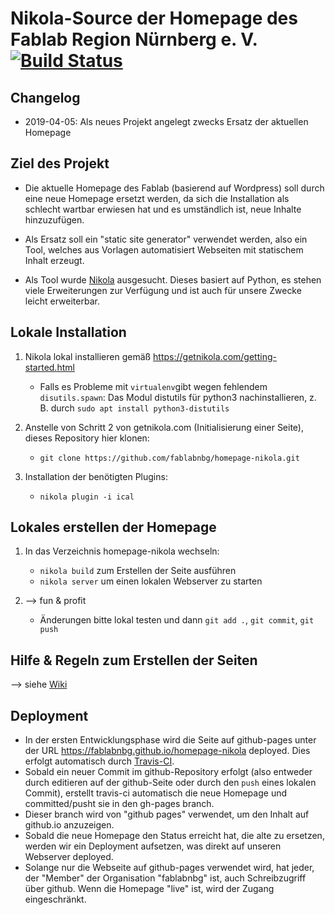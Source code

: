 # Nikola-Source der Homepage des Fablab Region Nürnberg e. V. [![Build Status](https://travis-ci.org/fablabnbg/homepage-nikola.svg?branch=master)](https://travis-ci.org/fablabnbg/homepage-nikola)

## Changelog

- 2019-04-05: Als neues Projekt angelegt zwecks Ersatz der aktuellen Homepage 

## Ziel des Projekt

- Die aktuelle Homepage des Fablab (basierend auf Wordpress) soll durch eine neue Homepage ersetzt werden, da sich die Installation als schlecht wartbar erwiesen hat und es umständlich ist, neue Inhalte hinzuzufügen.

- Als Ersatz soll ein "static site generator" verwendet werden, also ein Tool, welches aus Vorlagen automatisiert Webseiten mit statischem Inhalt erzeugt.

- Als Tool wurde [Nikola](https://getnikola.com) ausgesucht. Dieses basiert auf Python, es stehen viele Erweiterungen zur Verfügung und ist auch für unsere Zwecke leicht erweiterbar.

## Lokale Installation

1. Nikola lokal installieren gemäß https://getnikola.com/getting-started.html
   * Falls es Probleme mit `virtualenv`gibt wegen fehlendem `disutils.spawn`: Das Modul distutils für python3 nachinstallieren, z. B. durch `sudo apt install python3-distutils`
   
1. Anstelle von Schritt 2 von getnikola.com (Initialisierung einer Seite), dieses Repository hier klonen:
   * `git clone https://github.com/fablabnbg/homepage-nikola.git`
   
1. Installation der benötigten Plugins:
   * `nikola plugin -i ical`

## Lokales erstellen der Homepage

1. In das Verzeichnis homepage-nikola wechseln:
   * `nikola build` zum Erstellen der Seite ausführen
   * `nikola server` um einen lokalen Webserver zu starten

1. --> fun & profit
   * Änderungen bitte lokal testen und dann `git add .`, `git commit`, `git push`
   

## Hilfe & Regeln zum Erstellen der Seiten

--> siehe [Wiki](https://github.com/fablabnbg/homepage-nikola/wiki)

## Deployment

- In der ersten Entwicklungsphase wird die Seite auf github-pages unter der URL https://fablabnbg.github.io/homepage-nikola deployed. Dies erfolgt automatisch durch [Travis-CI](https://travis-ci.org/fablabnbg/homepage-nikola).
- Sobald ein neuer Commit im github-Repository erfolgt (also entweder durch editieren auf der github-Seite oder durch den `push` eines lokalen Commit), erstellt travis-ci automatisch die neue Homepage und committed/pusht sie in den gh-pages branch.
- Dieser branch wird von "github pages" verwendet, um den Inhalt auf github.io anzuzeigen.
- Sobald die neue Homepage den Status erreicht hat, die alte zu ersetzen, werden wir ein Deployment aufsetzen, was direkt auf unseren Webserver deployed.
- Solange nur die Webseite auf github-pages verwendet wird, hat jeder, der "Member" der Organisation "fablabnbg" ist, auch Schreibzugriff über github. Wenn die Homepage "live" ist, wird der Zugang eingeschränkt.
